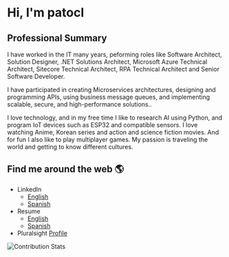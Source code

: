 # Hi, I'm patocl

## Professional Summary

I have worked in the IT many years, peforming roles like Software Architect, Solution Designer, .NET Solutions Architect, Microsoft Azure Technical Architect, Sitecore Technical Architect, RPA Technical Architect and Senior Software Developer.

I have participated in creating Microservices architectures, designing and programming APIs, using business message queues, and implementing scalable, secure, and high-performance solutions..

I love technology, and in my free time I like to research AI using Python, and program IoT devices such as ESP32 and compatible sensors. I love watching Anime, Korean series and action and science fiction movies. And for fun I also like to play multiplayer games. My passion is traveling the world and getting to know different cultures.

## Find me around the web 🌎

* LinkedIn
  * [English](https://www.linkedin.com/in/patocl/?locale=en_US)
  * [Spanish](https://www.linkedin.com/in/patocl)
* Resume
   * [English](https://www.resumonk.com/patoescl-en)
   * [Spanish](https://www.resumonk.com/patoescl-es)
* Pluralsight [Profile](https://app.pluralsight.com/profile/patocl)

![Contribution Stats](https://github-contribution-stats.vercel.app/api/?username=patocl)
